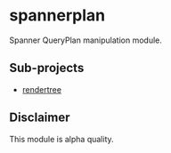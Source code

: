 # spannerplan

Spanner QueryPlan manipulation module.

## Sub-projects

- [rendertree](./cmd/rendertree)

## Disclaimer

This module is alpha quality.